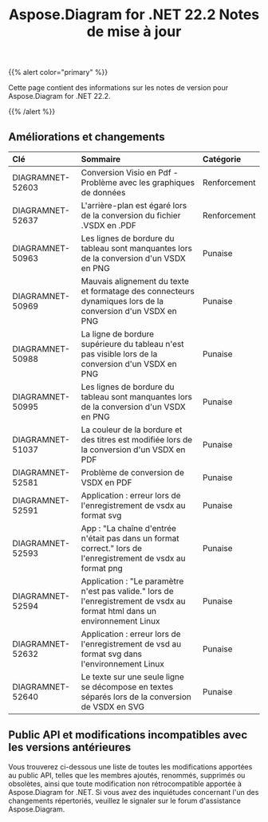 ﻿---
title: Aspose.Diagram for .NET 22.2 Notes de mise à jour
type: docs
weight: 26
url: /fr/net/aspose-diagram-for-net-22-2-release-notes/
---
{{% alert color="primary" %}} 

Cette page contient des informations sur les notes de version pour Aspose.Diagram for .NET 22.2.

{{% /alert %}} 
## **Améliorations et changements**

|**Clé**|**Sommaire**|**Catégorie**|
|:- |:- |:- |
|DIAGRAMNET-52603|Conversion Visio en Pdf - Problème avec les graphiques de données|Renforcement|
|DIAGRAMNET-52637|L'arrière-plan est égaré lors de la conversion du fichier .VSDX en .PDF|Renforcement|
|DIAGRAMNET-50963|Les lignes de bordure du tableau sont manquantes lors de la conversion d'un VSDX en PNG|Punaise|
|DIAGRAMNET-50969|Mauvais alignement du texte et formatage des connecteurs dynamiques lors de la conversion d'un VSDX en PNG|Punaise|
|DIAGRAMNET-50988|La ligne de bordure supérieure du tableau n'est pas visible lors de la conversion d'un VSDX en PNG|Punaise|
|DIAGRAMNET-50995|Les lignes de bordure du tableau sont manquantes lors de la conversion d'un VSDX en PNG|Punaise|
|DIAGRAMNET-51037|La couleur de la bordure et des titres est modifiée lors de la conversion d'un VSDX en PDF|Punaise|
|DIAGRAMNET-52581|Problème de conversion de VSDX en PDF|Punaise|
|DIAGRAMNET-52591|Application : erreur lors de l'enregistrement de vsdx au format svg|Punaise|
|DIAGRAMNET-52593|App : "La chaîne d'entrée n'était pas dans un format correct." lors de l'enregistrement de vsdx au format png|Punaise|
|DIAGRAMNET-52594|Application : "Le paramètre n'est pas valide." lors de l'enregistrement de vsdx au format html dans un environnement Linux|Punaise|
|DIAGRAMNET-52632|Application : erreur lors de l'enregistrement de vsd au format svg dans l'environnement Linux|Punaise|
|DIAGRAMNET-52640|Le texte sur une seule ligne se décompose en textes séparés lors de la conversion de VSDX en SVG|Punaise|

## **Public API et modifications incompatibles avec les versions antérieures**
Vous trouverez ci-dessous une liste de toutes les modifications apportées au public API, telles que les membres ajoutés, renommés, supprimés ou obsolètes, ainsi que toute modification non rétrocompatible apportée à Aspose.Diagram for .NET. Si vous avez des inquiétudes concernant l'un des changements répertoriés, veuillez le signaler sur le forum d'assistance Aspose.Diagram.
